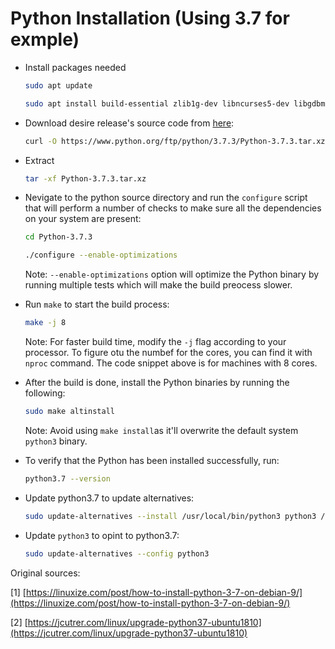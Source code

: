 # Python Installation (Using 3.7 for exmple)

*  Install packages needed

   ```bash
   sudo apt update
   ```

   ```bash
   sudo apt install build-essential zlib1g-dev libncurses5-dev libgdbm-dev libnss3-dev libssl-dev libreadline-dev libffi-dev wget
   ```

*  Download desire release's source code from [here](https://www.python.org/downloads/source/):

   ```bash
   curl -O https://www.python.org/ftp/python/3.7.3/Python-3.7.3.tar.xz
   ```

*  Extract

   ```bash
   tar -xf Python-3.7.3.tar.xz
   ```

*  Nevigate to the python source directory and run the `configure` script that will perform a number of checks to make sure all the dependencies on your system are present:

   ```bash
   cd Python-3.7.3
   ```

   ```bash
   ./configure --enable-optimizations
   ```

   Note: `--enable-optimizations` option will optimize the Python binary by running multiple tests which will make the build preocess slower.

*  Run `make` to start the build process:

   ```bash
   make -j 8
   ```

   Note: For faster build time, modify the `-j` flag according to your processor. To figure otu the numbef for the cores, you can find it with `nproc` command. The code snippet above is for machines with 8 cores.

*  After the build is done, install the Python binaries by running the following:

   ```bash
   sudo make altinstall
   ```

   Note: Avoid using `make install`as it'll overwrite the default system `python3` binary.

*  To verify that the Python has been installed successfully, run:

   ```bash
   python3.7 --version
   ```

*  Update python3.7 to update alternatives:

   ```bash
   sudo update-alternatives --install /usr/local/bin/python3 python3 /usr/bin/python3.7 1
   ```

*  Update `python3` to opint to python3.7:

   ```bash
   sudo update-alternatives --config python3
   ```

Original sources:

[1] [https://linuxize.com/post/how-to-install-python-3-7-on-debian-9/](https://linuxize.com/post/how-to-install-python-3-7-on-debian-9/)

[2] [https://jcutrer.com/linux/upgrade-python37-ubuntu1810](https://jcutrer.com/linux/upgrade-python37-ubuntu1810)

